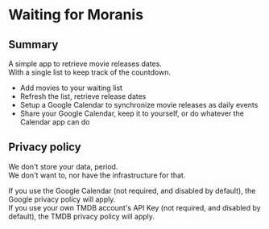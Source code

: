 Waiting for Moranis
===================

## Summary

A simple app to retrieve movie releases dates.  
With a single list to keep track of the countdown.

* Add movies to your waiting list
* Refresh the list, retrieve release dates
* Setup a Google Calendar to synchronize movie releases as daily events
* Share your Google Calendar, keep it to yourself, or do whatever the Calendar app can do


## Privacy policy

We don't store your data, period.  
We don't want to, nor have the infrastructure for that.

If you use the Google Calendar (not required, and disabled by default), the Google privacy policy will apply.  
If you use your own TMDB account's API Key (not required, and disabled by default), the TMDB privacy policy will apply.
